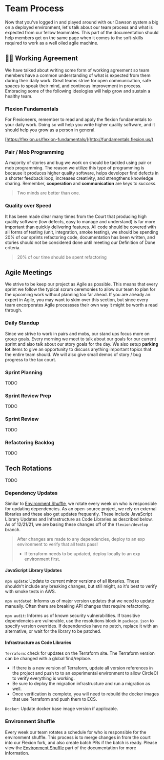 # Team Process

Now that you've logged in and played around with our Dawson system a big on a deployed environment, let's talk about our team process and what is expected from our fellow teammates.  This part of the documentation should help members get on the same page when it comes to the soft-skills required to work as a well oiled agile machine.

## 🤝🏿 Working Agreement

We have talked about writing some form of working agreement so team members have a common understanding of what is expected from them during their daily work.  Great teams strive for open communication, safe spaces to speak their mind, and continous improvement in process.  Embracing some of the following ideologies will help grow and sustain a healthy team.

### Flexion Fundamentals

For Flexioneers, remember to read and apply the flexion fundamentals to your daily work.  Doing so will help you write higher quality software, and it should help you grow as a person in general.

[https://flexion.us/flexion-fundamentals/](http://fundamentals.flexion.us/)

### Pair / Mob Programming

A majority of stories and bug we work on should be tackled using pair or mob programming.  The reason we utilize this type of programming is because it produces higher quality software, helps developer find defects in a shorter feedback loop, increases creativity, and strengthens knowledge sharing.  Remember, **cooperation** and **communication** are keys to *success*. 

> Two minds are better than one.

### Quality over Speed

It has been made clear many times from the Court that producing high quality software (low defects, easy to manage and understand) is far more important than quickly delivering features.  All code should be covered with all forms of testing (unit, integration, smoke testing), we should be spending 20% of our sprints refactoring code, documentation has been written, and stories should not be considered done until meeting our Definition of Done criteria.

> 20% of our time should be spent refactoring

## Agile Meetings

We strive to be keep our project as Agile as possible.  This means that every sprint we follow the typical scrum ceremonies to allow our team to plan for the upcoming work without planning too far ahead.  If you are already an expert in Agile, you may want to skim over this section, but since every team encorporates Agile processses their own way it might be worth a read through.

### Daily Standup

Since we strive to work in pairs and mobs, our stand ups focus more on group goals.  Every morning we meet to talk about our goals for our current sprint and also talk about our story goals for the day.  We also setup **parking lot** items to give an opportunity to discuss anything important topics that the entire team should.  We will also give small demos of story / bug progress to the tax court.

### Sprint Planning 

TODO

### Sprint Review Prep

TODO

### Sprint Review

TODO

### Refactoring Backlog

TODO

## Tech Rotations

TODO

### Dependency Updates

Similar to [Environment Shuffle](team-process?id=environment-shuffle), we rotate every week on who is responsible for updating dependencies. As an open-source project, we rely on external libraries and these also get updates frequently. These include JavaScript Library Updates and Infrastructure as Code Libraries as described below. As of 12/21/21, we are basing these changes off of the `flexion/develop` branch. 

> After changes are made to any dependencies, deploy to an exp environment to verify that all tests pass!
  > * If terraform needs to be updated, deploy locally to an exp environment first. 

#### JavaScript Library Updates

`npm update`: Update to current minor versions of all libraries. These shouldn't include any breaking changes, but still might, so it's best to verify with smoke tests in AWS.

`npm outdated`: Informs us of major version updates that we need to update manually. Often there are breaking API changes that require refactoring.

`npm audit`: Informs us of known security vulnerabilities. If transitive dependencies are vulnerable, use the resolutions block in `package.json` to specify version overrides. 
If dependencies have no patch, replace it with an alternative, or wait for the library to be patched.

#### Infrastructure as Code Libraries

`Terraform`: check for updates on the Terraform site. The Terraform version can be changed with a global find/replace.
  * If there is a new version of Terraform, update all version references in the project and push to to an experimental environment to allow CircleCI to verify everything is working. 
  * Be sure to deploy the migration infrastructure and run a migration as well.
  * Once verification is complete, you will need to rebuild the docker images that use Terraform and push them to ECS.

`Docker`: Update docker base image version if applicable.

### Environment Shuffle

Every week our team rotates a schedule for who is responsible for the environment shuffle.  This process is to merge changes in from the court into our Flexion fork, and also create batch PRs if the batch is ready.  Please view the [Environment Shuffle](pr-workflow?id=environment-shuffle) part of the documentation for more information.
